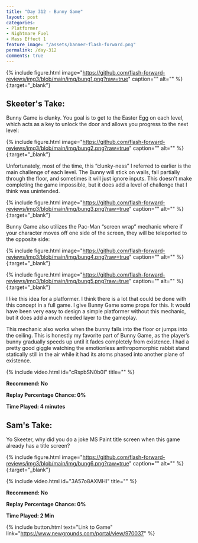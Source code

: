 ```yaml
---
title: "Day 312 - Bunny Game"
layout: post
categories:
- Platformer
- Nightmare Fuel
- Mass Effect 1
feature_image: "/assets/banner-flash-forward.png"
permalink: /day-312
comments: true
---
```


{% include figure.html image="https://github.com/flash-forward-reviews/img3/blob/main/img/bung1.png?raw=true" caption="" alt="" %}{:target="_blank"}
 
## Skeeter's Take:

Bunny Game is clunky. You goal is to get to the Easter Egg on each level, which acts as a key to unlock the door and allows you progress to the next level:

{% include figure.html image="https://github.com/flash-forward-reviews/img3/blob/main/img/bung2.png?raw=true" caption="" alt="" %}{:target="_blank"}

Unfortunately, most of the time, this “clunky-ness” I referred to earlier is the main challenge of each level. The Bunny will stick on walls, fall partially through the floor, and sometimes it will just ignore inputs. This doesn’t make completing the game impossible, but it does add a level of challenge that I think was unintended. 

{% include figure.html image="https://github.com/flash-forward-reviews/img3/blob/main/img/bung3.png?raw=true" caption="" alt="" %}{:target="_blank"}

Bunny Game also utilizes the Pac-Man “screen wrap” mechanic where if your character moves off one side of the screen, they will be teleported to the opposite side: 

{% include figure.html image="https://github.com/flash-forward-reviews/img3/blob/main/img/bung4.png?raw=true" caption="" alt="" %}{:target="_blank"}

{% include figure.html image="https://github.com/flash-forward-reviews/img3/blob/main/img/bung5.png?raw=true" caption="" alt="" %}{:target="_blank"}

I like this idea for a platformer. I think there is a lot that could be done with this concept in a full game. I give Bunny Game some props for this. It would have been very easy to design a simple platformer without this mechanic, but it does add a much needed layer to the gameplay. 

This mechanic also works when the bunny falls into the floor or jumps into the ceiling. This is honestly my favorite part of Bunny Game, as the player’s bunny gradually speeds up until it fades completely from existence. I had a pretty good giggle watching the emotionless anthropomorphic rabbit stand statically still in the air while it had its atoms phased into another plane of existence. 

{% include video.html id="cRspbSN0b0I" title="" %}

**Recommend: No**

**Replay Percentage Chance: 0%**

**Time Played: 4 minutes**

## Sam's Take:

Yo Skeeter, why did you do a joke MS Paint title screen when this game already has a title screen?

{% include figure.html image="https://github.com/flash-forward-reviews/img3/blob/main/img/bung6.png?raw=true" caption="" alt="" %}{:target="_blank"}

{% include video.html id="3A57o8AXMHI" title="" %}

**Recommend: No**

**Replay Percentage Chance: 0%**

**Time Played: 2 Min**

{% include button.html text="Link to Game" link="https://www.newgrounds.com/portal/view/970037" %}